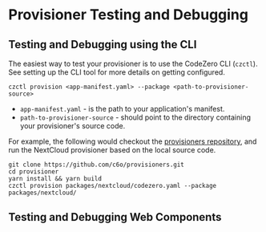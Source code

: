 # Provisioner Testing and Debugging

## Testing and Debugging using the CLI

The easiest way to test your provisioner is to use the CodeZero CLI (`czctl`). See setting up the CLI tool for more details on getting configured.

```
czctl provision <app-manifest.yaml> --package <path-to-provisioner-source>
```

* `app-manifest.yaml` - is the path to your application's manifest.
* `path-to-provisioner-source` - should point to the directory containing your provisioner's source code.

For example, the following would checkout the [provisioners repository](https://github.com/c6o/provisioners), and run the NextCloud provisioner based on the local source code.

```
git clone https://github.com/c6o/provisioners.git
cd provisioner
yarn install && yarn build
czctl provision packages/nextcloud/codezero.yaml --package packages/nextcloud/
```

## Testing and Debugging Web Components

